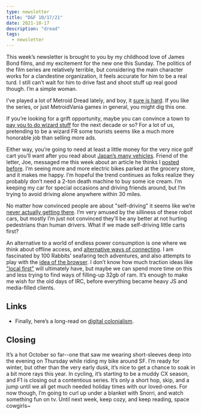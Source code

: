 ```yaml
---
type: newsletter
title: "D&F 10/17/21"
date: 2021-10-17
description: "dread"
tags:
  - newsletter
---
```


This week’s newsletter is brought to you by my childhood love of James Bond films, and my excitement for the new one this Sunday. The politics of the film series are relatively terrible, but considering the main character works for a clandestine organization, it feels accurate for him to be a real turd. I still can’t wait for him to drive fast and shoot stuff up real good though. I’m a simple woman.

I’ve played a lot of Metroid Dread lately, and boy, it [sure is hard](https://www.polygon.com/reviews/22709647/metroid-dread-review-release-date-nintendo-switch-oled). If you like the series, or just MetroidVania games in general, you might dig this one.

If you’re looking for a grift opportunity, maybe you can convince a town to [pay you to do wizard stuff](https://i.stuff.co.nz/the-press/news/126624095/council-to-stop-paying-the-wizard-16000-a-year-after-23-years-on-the-payroll) for the next decade or so? For a lot of us, pretending to be a wizard FR some tourists seems like a much more honorable job than selling more ads.

Either way, you’re going to need at least a little money for the very nice golf cart you’ll want after you read about [Japan’s many vehicles](https://medium.com/a-chair-in-a-room/small-vehicles-of-tokyo-7cdda49c2bf8). Friend of the letter, Joe, messaged me this week about an article he thinks I [posted before](https://www.treehugger.com/electric-cargo-bike-replace-family-car-5092791). I’m seeing more and more electric bikes parked at the grocery store, and it makes me happy. I’m hopeful the trend continues as folks realize they probably don’t need a 2-ton death machine to buy some ice cream. I’m keeping my car for special occasions and driving friends around, but I’m trying to avoid driving alone anywhere within 30 miles.

No matter how convinced people are about "self-driving" it seems like we’re [never actually getting there](https://sanfrancisco.cbslocal.com/2021/10/14/dead-end-sf-street-plagued-with-confused-waymo-cars-trying-to-turn-around-every-5-minutes/). I’m very amused by the silliness of these robot cars, but mostly I’m just not convinced they’ll be any better at not hurting pedestrians than human drivers. What if we made self-driving little carts first?

An alternative to a world of endless power consumption is one where we think about offline access, and [alternative ways of connecting](https://subconscious.substack.com/p/saving-copies-of-everything-is-like). I am fascinated by 100 Rabbits’ seafaring tech adventures, and also attempts to play with the [idea of the browser](https://omar.website/tabfs/). I don’t know how much traction ideas like ["local first"](https://www.inkandswitch.com/local-first/) will ultimately have, but maybe we can spend more time on this and less trying to find ways of filling-up 32gb of ram. It’s enough to make me wish for the old days of IRC, before everything became heavy JS and media-filled clients.

## Links

- Finally, here’s a long-read on [digital colonialism](https://longreads.tni.org/digital-colonialism-the-evolution-of-us-empire).

## Closing

It’s a hot October so far--one that saw me wearing short-sleeves deep into the evening on Thursday while riding my bike around SF. I’m ready for winter, but other than the very early dusk, it’s nice to get a chance to soak in a bit more rays this year. In cycling, it’s starting to be a muddy CX season, and F1 is closing out a contentious series. It’s only a short hop, skip, and a jump until we all get much needed holiday times with our loved-ones. For now though, I’m going to curl up under a blanket with Snorri, and watch something fun on tv. Until next week, keep cozy, and keep reading, space cowgirls~